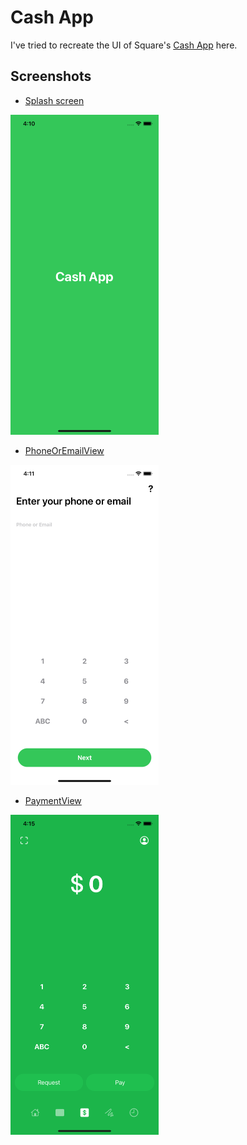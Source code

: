 # Cash App

I've tried to recreate the UI of Square's [Cash App](https://apps.apple.com/us/app/cash-app/id711923939) here.

## Screenshots


- [Splash screen](CashApp/SplashScreenView.swift)

<img src="Screenshots/SplashScreenView.png" height=512/>

- [PhoneOrEmailView](CashApp/PhoneOrEmailView.swift)
<img src="Screenshots/PhoneOrEmailView.png" height=512/>

- [PaymentView](CashApp/PaymentView.swift)
<img src="Screenshots/PaymentView.png" height=512/>
